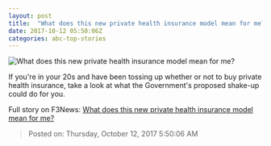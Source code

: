 ```yaml
---
layout: post
title:  "What does this new private health insurance model mean for me?"
date: 2017-10-12 05:50:06Z
categories: abc-top-stories
---
```


![What does this new private health insurance model mean for me?](http://www.abc.net.au/news/image/8832386-1x1-700x700.jpg)

If you're in your 20s and have been tossing up whether or not to buy private health insurance, take a look at what the Government's proposed shake-up could do for you.


Full story on F3News: [What does this new private health insurance model mean for me?](http://www.f3nws.com/n/z3juk)

> Posted on: Thursday, October 12, 2017 5:50:06 AM
